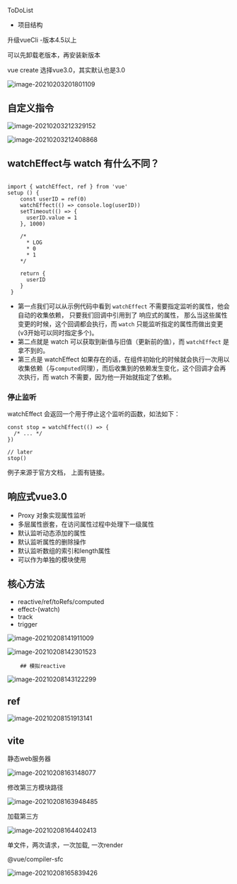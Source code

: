 ToDoList

- 项目结构

 升级vueCli -版本4.5以上

可以先卸载老版本，再安装新版本

vue create 选择vue3.0，其实默认也是3.0



![image-20210203201801109](note-img\image-20210203201801109.png)





## 自定义指令



![image-20210203212329152](note-img\image-20210203212329152.png)

![image-20210203212408868](.\.\note-img\image-20210203212408868.png)





## watchEffect与 watch 有什么不同？

```

import { watchEffect, ref } from 'vue'
setup () {
    const userID = ref(0)
    watchEffect(() => console.log(userID))
    setTimeout(() => {
      userID.value = 1
    }, 1000)

    /*
      * LOG
      * 0 
      * 1
    */

    return {
      userID
    }
 }
```

- 第一点我们可以从示例代码中看到 `watchEffect` 不需要指定监听的属性，他会自动的收集依赖， 只要我们回调中引用到了 响应式的属性， 那么当这些属性变更的时候，这个回调都会执行，而 `watch` 只能监听指定的属性而做出变更(v3开始可以同时指定多个)。
- 第二点就是 watch 可以获取到新值与旧值（更新前的值），而 `watchEffect` 是拿不到的。
- 第三点是 watchEffect 如果存在的话，在组件初始化的时候就会执行一次用以收集依赖（与`computed`同理），而后收集到的依赖发生变化，这个回调才会再次执行，而 watch 不需要，因为他一开始就指定了依赖。

### 停止监听

watchEffect 会返回一个用于停止这个监听的函数，如法如下：

```
const stop = watchEffect(() => {
  /* ... */
})

// later
stop()
```

例子来源于官方文档， 上面有链接。





## 响应式vue3.0



- Proxy 对象实现属性监听
- 多层属性嵌套，在访问属性过程中处理下一级属性
- 默认监听动态添加的属性
- 默认监听属性的删除操作
- 默认监听数组的索引和length属性
- 可以作为单独的模块使用





## 核心方法

- reactive/ref/toRefs/computed
- effect-(watch)
- track
- trigger

![image-20210208141911009](.\note-img\image-20210208141911009.png)

![image-20210208142301523](.\note-img\image-20210208142301523.png)



		## 模拟reactive

![image-20210208143122299](note-img\image-20210208143122299.png)



## ref

![image-20210208151913141](note-img\image-20210208151913141.png)







## vite

静态web服务器

![image-20210208163148077](note-img\image-20210208163148077.png)



修改第三方模块路径

![image-20210208163948485](note-img\image-20210208163948485.png)



加载第三方

![image-20210208164402413](note-img\image-20210208164402413.png)



单文件，两次请求，一次加载, 一次render

@vue/compiler-sfc

![image-20210208165839426](note-img\image-20210208165839426.png)